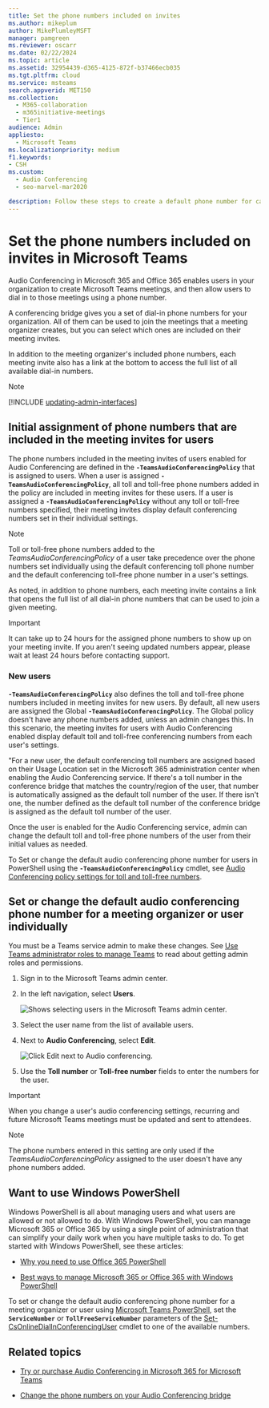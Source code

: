 ```yaml
---
title: Set the phone numbers included on invites
ms.author: mikeplum
author: MikePlumleyMSFT
manager: pamgreen
ms.reviewer: oscarr
ms.date: 02/22/2024
ms.topic: article
ms.assetid: 32954439-d365-4125-872f-b37466ecb035
ms.tgt.pltfrm: cloud
ms.service: msteams
search.appverid: MET150
ms.collection: 
  - M365-collaboration
  - m365initiative-meetings
  - Tier1
audience: Admin
appliesto: 
  - Microsoft Teams
ms.localizationpriority: medium
f1.keywords:
- CSH
ms.custom: 
  - Audio Conferencing
  - seo-marvel-mar2020

description: Follow these steps to create a default phone number for callers to join a Microsoft Teams meeting.
---
```


# Set the phone numbers included on invites in Microsoft Teams

Audio Conferencing in Microsoft 365 and Office 365 enables users in your organization to create Microsoft Teams meetings, and then allow users to dial in to those meetings using a phone number.

A conferencing bridge gives you a set of dial-in phone numbers for your organization. All of them can be used to join the meetings that a meeting organizer creates, but you can select which ones are included on their meeting invites.

In addition to the meeting organizer's included phone numbers, each meeting invite also has a link at the bottom to access the full list of all available dial-in numbers.

> [!NOTE]
> [!INCLUDE [updating-admin-interfaces](includes/updating-admin-interfaces.md)]

## Initial assignment of phone numbers that are included in the meeting invites for users

The phone numbers included in the meeting invites of users enabled for Audio Conferencing are defined in the **`-TeamsAudioConferencingPolicy`** that is assigned to users. When a user is assigned **`-TeamsAudioConferencingPolicy`**, all toll and toll-free phone numbers added in the policy are included in meeting invites for these users. If a user is assigned a **`-TeamsAudioConferencingPolicy`**  without any toll or toll-free numbers specified, their meeting invites display default conferencing numbers set in their individual settings.

> [!NOTE]
> Toll or toll-free phone numbers added to the *TeamsAudioConferencingPolicy* of a user take precedence over the phone numbers set individually using the default conferencing toll phone number and the default conferencing toll-free phone number in a user's settings.

As noted, in addition to phone numbers, each meeting invite contains a link that opens the full list of all dial-in phone numbers that can be used to join a given meeting.

> [!IMPORTANT]
> It can take up to 24 hours for the assigned phone numbers to show up on your meeting invite. If you aren't seeing updated numbers appear, please wait at least 24 hours before contacting support.

### New users

**`-TeamsAudioConferencingPolicy`** also defines the toll and toll-free phone numbers included in meeting invites for new users. By default, all new users are assigned the Global **`-TeamsAudioConferencingPolicy`**. The Global policy doesn't have any phone numbers added, unless an admin changes this. In this scenario, the meeting invites for users with Audio Conferencing enabled display default toll and toll-free conferencing numbers from each user's settings.

"For a new user, the default conferencing toll numbers are assigned based on their Usage Location set in the Microsoft 365 administration center when enabling the Audio Conferencing service. If there's a toll number in the conference bridge that matches the country/region of the user, that number is automatically assigned as the default toll number of the user. If there isn't one, the number defined as the default toll number of the conference bridge is assigned as the default toll number of the user.  

Once the user is enabled for the Audio Conferencing service, admin can change the default toll and toll-free phone numbers of the user from their initial values as needed.

To Set or change the default audio conferencing phone number for users in PowerShell using the **`-TeamsAudioConferencingPolicy`** cmdlet, see [Audio Conferencing policy settings for toll and toll-free numbers](audio-conferencing-toll-free-numbers-policy.md).

## Set or change the default audio conferencing phone number for a meeting organizer or user individually

You must be a Teams service admin to make these changes. See [Use Teams administrator roles to manage Teams](./using-admin-roles.md) to read about getting admin roles and permissions.

1. Sign in to the Microsoft Teams admin center.

2. In the left navigation, select **Users**.

    ![Shows selecting users in the Microsoft Teams admin center.](media/Admin-users.png)

3. Select the user name from the list of available users.

4. Next to **Audio Conferencing**, select **Edit**.

    ![Click Edit next to Audio conferencing.](media/teams-set-phone-numbers-on-invites-image3.png)

5. Use the **Toll number** or **Toll-free number** fields to enter the numbers for the user.

> [!IMPORTANT]
> When you change a user's audio conferencing settings, recurring and future Microsoft Teams meetings must be updated and sent to attendees.

> [!NOTE]
> The phone numbers entered in this setting are only used if the *TeamsAudioConferencingPolicy* assigned to the user doesn't have any phone numbers added.

## Want to use Windows PowerShell

Windows PowerShell is all about managing users and what users are allowed or not allowed to do. With Windows PowerShell, you can manage Microsoft 365 or Office 365 by using a single point of administration that can simplify your daily work when you have multiple tasks to do. To get started with Windows PowerShell, see these articles:

- [Why you need to use Office 365 PowerShell](/microsoft-365/enterprise/why-you-need-to-use-microsoft-365-powershell)

- [Best ways to manage Microsoft 365 or Office 365 with Windows PowerShell](/previous-versions//dn568025(v=technet.10))

To set or change the default audio conferencing phone number for a meeting organizer or user using [Microsoft Teams PowerShell](/powershell/module/teams), set the **`ServiceNumber`** or **`TollFreeServiceNumber`** parameters of the [Set-CsOnlineDialInConferencingUser](/powershell/module/teams/set-CsOnlineDialInConferencingUser) cmdlet to one of the available numbers.

## Related topics

- [Try or purchase Audio Conferencing in Microsoft 365 for Microsoft Teams](try-or-purchase-audio-conferencing-in-office-365-for-teams.md)

- [Change the phone numbers on your Audio Conferencing bridge](change-the-phone-numbers-on-your-audio-conferencing-bridge.md)
